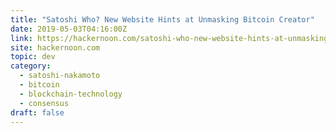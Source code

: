```yaml
---
title: "Satoshi Who? New Website Hints at Unmasking Bitcoin Creator"
date: 2019-05-03T04:16:00Z
link: https://hackernoon.com/satoshi-who-new-website-hints-at-unmasking-bitcoin-creator-e1394fae30ed?source=rss----3a8144eabfe3---4
site: hackernoon.com
topic: dev
category:
  - satoshi-nakamoto
  - bitcoin
  - blockchain-technology
  - consensus
draft: false
---
```

